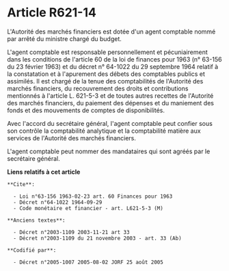 # Article R621-14

L'Autorité des marchés financiers est dotée d'un agent comptable nommé par arrêté du ministre chargé du budget.

L'agent comptable est responsable personnellement et pécuniairement dans les conditions de l'article 60 de la loi de finances
pour 1963 (n° 63-156 du 23 février 1963) et du décret n° 64-1022 du 29 septembre 1964 relatif à la constatation et à
l'apurement des débets des comptables publics et assimilés. Il est chargé de la tenue des comptabilités de l'Autorité des
marchés financiers, du recouvrement des droits et contributions mentionnés à l'article L. 621-5-3 et de toutes autres
recettes de l'Autorité des marchés financiers, du paiement des dépenses et du maniement des fonds et des mouvements de
comptes de disponibilités.

Avec l'accord du secrétaire général, l'agent comptable peut confier sous son contrôle la comptabilité analytique et la
comptabilité matière aux services de l'Autorité des marchés financiers.

L'agent comptable peut nommer des mandataires qui sont agréés par le secrétaire général.

**Liens relatifs à cet article**

	**Cite**:

	  - Loi n°63-156 1963-02-23 art. 60 Finances pour 1963
	  - Décret n°64-1022 1964-09-29
	  - Code monétaire et financier - art. L621-5-3 (M)

	**Anciens textes**:

	  - Décret n°2003-1109 2003-11-21 art 33
	  - Décret n°2003-1109 du 21 novembre 2003 - art. 33 (Ab)

	**Codifié par**:

	  - Décret n°2005-1007 2005-08-02 JORF 25 août 2005
